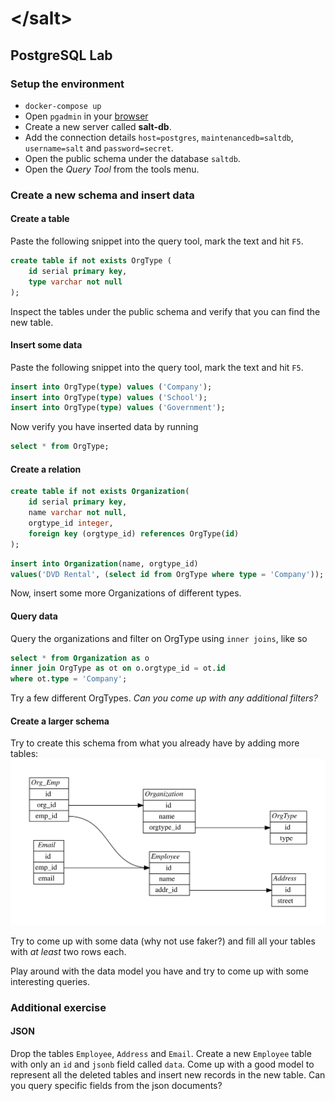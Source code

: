 # &lt;/salt&gt;

## PostgreSQL Lab

### Setup the environment
- `docker-compose up`
- Open `pgadmin` in your [browser](http://localhost:5050)
- Create a new server called __salt-db__.
- Add the connection details `host=postgres`, `maintenancedb=saltdb`, `username=salt` and `password=secret`.
- Open the public schema under the database `saltdb`.
- Open the _Query Tool_ from the tools menu.

### Create a new schema and insert data
#### Create a table
Paste the following snippet into the query tool, mark the text and hit `F5`.
```sql
create table if not exists OrgType (
	id serial primary key,
	type varchar not null
);
```

Inspect the tables under the public schema and verify that you can find the new table.

#### Insert some data
Paste the following snippet into the query tool, mark the text and hit `F5`.
```sql
insert into OrgType(type) values ('Company');
insert into OrgType(type) values ('School');
insert into OrgType(type) values ('Government');
```

Now verify you have inserted data by running
```sql
select * from OrgType;
```

#### Create a relation
```sql
create table if not exists Organization(
	id serial primary key,
	name varchar not null,
	orgtype_id integer,
	foreign key (orgtype_id) references OrgType(id)
);
```
```sql
insert into Organization(name, orgtype_id) 
values('DVD Rental', (select id from OrgType where type = 'Company'));
```

Now, insert some more Organizations of different types.

#### Query data
Query the organizations and filter on OrgType using `inner joins`, like so
```sql
select * from Organization as o
inner join OrgType as ot on o.orgtype_id = ot.id
where ot.type = 'Company';
```
Try a few different OrgTypes. _Can you come up with any additional filters?_

#### Create a larger schema
Try to create this schema from what you already have by adding more tables:
![](dbschema.svg)

Try to come up with some data (why not use faker?) and fill all your tables with _at least_ two rows each.

Play around with the data model you have and try to come up with some interesting queries.

### Additional exercise
#### JSON
Drop the tables `Employee`, `Address` and `Email`. Create a new `Employee` table with only an `id` and `jsonb` field called `data`. Come up with a good model to represent all the deleted tables and insert new records in the new table. Can you query specific fields from the json documents?
